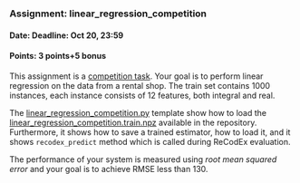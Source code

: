 ### Assignment: linear_regression_competition
#### Date: Deadline: Oct 20, 23:59
#### Points: 3 points+5 bonus

This assignment is a [competition task](#competitions). Your goal
is to perform linear regression on the data from a rental shop.
The train set contains 1000 instances, each instance consists of 12 features,
both integral and real.

The [linear_regression_competition.py](https://github.com/ufal/npfl129/tree/master/labs/01/linear_regression_competition.py)
template show how to load the
[linear_regression_competition.train.npz](https://github.com/ufal/npfl129/tree/master/labs/01/linear_regression_competition.train.npz)
available in the repository. Furthermore, it shows how to save a trained
estimator, how to load it, and it shows `recodex_predict` method which
is called during ReCodEx evaluation.

The performance of your system is measured using _root mean squared error_
and your goal is to achieve RMSE less than 130.
